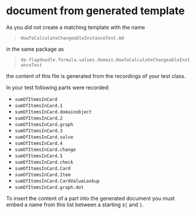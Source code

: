 # document from generated template

As you did not create a matching template with the name

> `HowToCalculateChangeableInstanceTest.md`

in the same package as

> `de.flapdoodle.formula.values.domain.HowToCalculateChangeableInstanceTest`

the content of this file is generated from the recordings of your test class.

In your test following parts were recorded:

* `sumOfItemsInCard`
* `sumOfItemsInCard.1`
* `sumOfItemsInCard.domainobject`
* `sumOfItemsInCard.2`
* `sumOfItemsInCard.graph`
* `sumOfItemsInCard.3`
* `sumOfItemsInCard.solve`
* `sumOfItemsInCard.4`
* `sumOfItemsInCard.change`
* `sumOfItemsInCard.5`
* `sumOfItemsInCard.check`
* `sumOfItemsInCard.Card`
* `sumOfItemsInCard.Item`
* `sumOfItemsInCard.CardValueLookup`
* `sumOfItemsInCard.graph.dot`

To insert the content of a part into the generated document you must embed a name
from this list between a starting `${` and `}`.